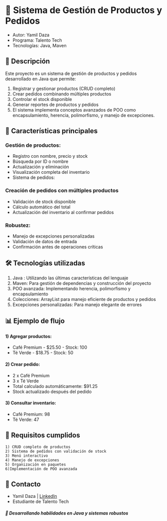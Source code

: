 # 🚀 Sistema de Gestión de Productos y Pedidos

* Autor: Yamil Daza
* Programa: Talento Tech
* Tecnologías: Java, Maven

## 📝 Descripción
Este proyecto es un sistema de gestión de productos y pedidos desarrollado en Java que permite:

1) Registrar y gestionar productos (CRUD completo)
2) Crear pedidos combinando múltiples productos
3) Controlar el stock disponible
4) Generar reportes de productos y pedidos
5) El sistema implementa conceptos avanzados de POO como encapsulamiento, herencia, polimorfismo, y manejo de excepciones.

## 🌟 Características principales

### Gestión de productos:

- Registro con nombre, precio y stock
- Búsqueda por ID o nombre
- Actualización y eliminación
- Visualización completa del inventario
- Sistema de pedidos:

### Creación de pedidos con múltiples productos

- Validación de stock disponible
- Cálculo automático del total
- Actualización del inventario al confirmar pedidos

### Robustez:

- Manejo de excepciones personalizadas
- Validación de datos de entrada
- Confirmación antes de operaciones críticas

## 🛠️ Tecnologías utilizadas

1) Java : Utilizando las últimas características del lenguaje
2) Maven: Para gestión de dependencias y construcción del proyecto
3) POO avanzada: Implementando herencia, polimorfismo y encapsulamiento
4) Colecciones: ArrayList para manejo eficiente de productos y pedidos
5) Excepciones personalizadas: Para manejo elegante de errores

## 📊 Ejemplo de flujo
#### 1) Agregar productos:
- Café Premium - $25.50 - Stock: 100
- Té Verde - $18.75 - Stock: 50

#### 2) Crear pedido:
- 2 x Café Premium
- 3 x Té Verde
- Total calculado automáticamente: $91.25
- Stock actualizado después del pedido

#### 3) Consultar inventario:
- Café Premium: 98
- Té Verde: 47

## 📌 Requisitos cumplidos
    1) CRUD completo de productos
    2) Sistema de pedidos con validación de stock
    3) Menú interactivo
    4) Manejo de excepciones
    5) Organización en paquetes
    6)Implementación de POO avanzada

## 📧 Contacto
- Yamil Daza | [LinkedIn](https://www.linkedin.com/in/yamil-daza/)
- Estudiante de Talento Tech

##### 🚀 Desarrollando habilidades en Java y sistemas robustos